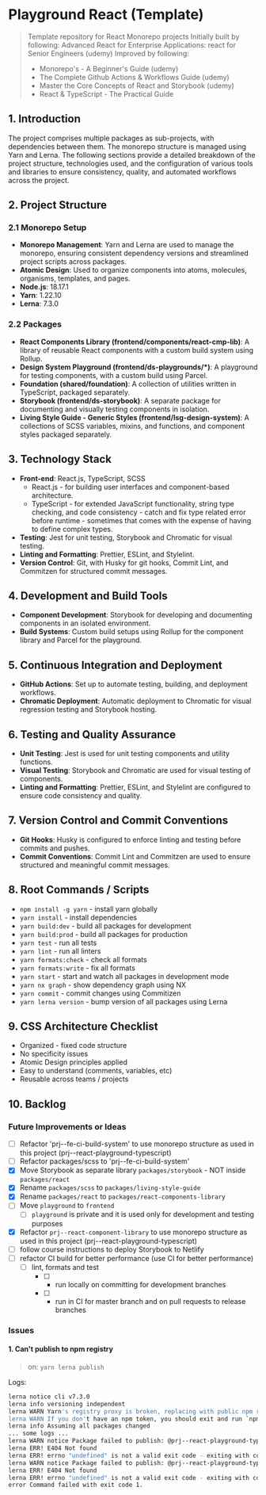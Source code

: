 # Playground React (Template)

> Template repository for React Monorepo projects
> Initially built by following: Advanced React for Enterprise Applications: react for Senior Engineers (udemy)
> Improved by following:
>
> -   Monorepo's - A Beginner's Guide (udemy)
> -   The Complete Github Actions & Workflows Guide (udemy)
> -   Master the Core Concepts of React and Storybook (udemy)
> -   React & TypeScript - The Practical Guide

## 1. Introduction

The project comprises multiple packages as sub-projects, with dependencies between them. The monorepo structure is managed using Yarn and Lerna. The following sections provide a detailed breakdown of the project structure, technologies used, and the configuration of various tools and libraries to ensure consistency, quality, and automated workflows across the project.

## 2. Project Structure

### 2.1 Monorepo Setup

-   **Monorepo Management**: Yarn and Lerna are used to manage the monorepo, ensuring consistent dependency versions and streamlined project scripts across packages.
-   **Atomic Design**: Used to organize components into atoms, molecules, organisms, templates, and pages.
-   **Node.js**: 18.17.1
-   **Yarn**: 1.22.10
-   **Lerna**: 7.3.0

### 2.2 Packages

-   **React Components Library (frontend/components/react-cmp-lib)**: A library of reusable React components with a custom build system using Rollup.
-   **Design System Playground (frontend/ds-playgrounds/\*)**: A playground for testing components, with a custom build using Parcel.
-   **Foundation (shared/foundation)**: A collection of utilities written in TypeScript, packaged separately.
-   **Storybook (frontend/ds-storybook)**: A separate package for documenting and visually testing components in isolation.
-   **Living Style Guide - Generic Styles (frontend/lsg-design-system)**: A collections of SCSS variables, mixins, and functions, and component styles packaged separately.

## 3. Technology Stack

-   **Front-end**: React.js, TypeScript, SCSS
    -   React.js - for building user interfaces and component-based architecture.
    -   TypeScript - for extended JavaScript functionality, string type checking, and code consistency - catch and fix type related error before runtime - sometimes that comes with the expense of having to define complex types.
-   **Testing**: Jest for unit testing, Storybook and Chromatic for visual testing.
-   **Linting and Formatting**: Prettier, ESLint, and Stylelint.
-   **Version Control**: Git, with Husky for git hooks, Commit Lint, and Commitzen for structured commit messages.

## 4. Development and Build Tools

-   **Component Development**: Storybook for developing and documenting components in an isolated environment.
-   **Build Systems**: Custom build setups using Rollup for the component library and Parcel for the playground.

## 5. Continuous Integration and Deployment

-   **GitHub Actions**: Set up to automate testing, building, and deployment workflows.
-   **Chromatic Deployment**: Automatic deployment to Chromatic for visual regression testing and Storybook hosting.

## 6. Testing and Quality Assurance

-   **Unit Testing**: Jest is used for unit testing components and utility functions.
-   **Visual Testing**: Storybook and Chromatic are used for visual testing of components.
-   **Linting and Formatting**: Prettier, ESLint, and Stylelint are configured to ensure code consistency and quality.

## 7. Version Control and Commit Conventions

-   **Git Hooks**: Husky is configured to enforce linting and testing before commits and pushes.
-   **Commit Conventions**: Commit Lint and Commitzen are used to ensure structured and meaningful commit messages.

## 8. Root Commands / Scripts

-   `npm install -g yarn` - install yarn globally
-   `yarn install` - install dependencies
-   `yarn build:dev` - build all packages for development
-   `yarn build:prod` - build all packages for production
-   `yarn test` - run all tests
-   `yarn lint` - run all linters
-   `yarn formats:check` - check all formats
-   `yarn formats:write` - fix all formats
-   `yarn start` - start and watch all packages in development mode
-   `yarn nx graph` - show dependency graph using NX
-   `yarn commit` - commit changes using Commitizen
-   `yarn lerna version` - bump version of all packages using Lerna

## 9. CSS Architecture Checklist

-   Organized - fixed code structure
-   No specificity issues
-   Atomic Design principles applied
-   Easy to understand (comments, variables, etc)
-   Reusable across teams / projects

## 10. Backlog

### Future Improvements or Ideas

-   [ ] Refactor 'prj--fe-ci-build-system' to use monorepo structure as used in this project (prj--react-playground-typescript)
-   [ ] Refactor packages/scss to 'prj--fe-ci-build-system'
-   [x] Move Storybook as separate library `packages/storybook` - NOT inside `packages/react`
-   [x] Rename `packages/scss` to `packages/living-style-guide`
-   [x] Rename `packages/react` to `packages/react-components-library`
-   [ ] Move `playground` to `frontend`
    -   [ ] `playground` is private and it is used only for development and testing purposes
-   [x] Refactor `prj--react-component-library` to use monorepo structure as used in this project (prj--react-playground-typescript)
-   [ ] follow course instructions to deploy Storybook to Netlify
-   [ ] refactor CI build for better performance (use CI for better performance)
    -   [ ] lint, formats and test
        -   [ ] -   run locally on committing for development branches
        -   [ ] -   run in CI for master branch and on pull requests to release branches

### Issues

#### 1. Can't publish to npm registry

> on: `yarn lerna publish`

Logs:

```bash
lerna notice cli v7.3.0
lerna info versioning independent
lerna WARN Yarn's registry proxy is broken, replacing with public npm registry
lerna WARN If you don't have an npm token, you should exit and run `npm login`
lerna info Assuming all packages changed
... some logs ...
lerna WARN notice Package failed to publish: @prj--react-playground-typescript/foundation
lerna ERR! E404 Not found
lerna ERR! errno "undefined" is not a valid exit code - exiting with code 1
lerna WARN notice Package failed to publish: @prj--react-playground-typescript/lsg
lerna ERR! E404 Not found
lerna ERR! errno "undefined" is not a valid exit code - exiting with code 1
error Command failed with exit code 1.
```
